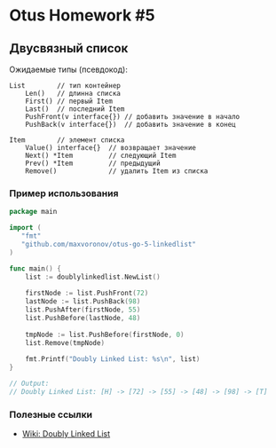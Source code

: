 # Otus Homework #5
## Двусвязный список
Ожидаемые типы (псевдокод):
```
List        // тип контейнер
    Len()   // длинна списка
    First() // первый Item
    Last()  // последний Item
    PushFront(v interface{}) // добавить значение в начало
    PushBack(v interface{})  // добавить значение в конец
    
Item        // элемент списка
    Value() interface{}  // возвращает значение
    Next() *Item         // следующий Item
    Prev() *Item         // предыдущий
    Remove()             // удалить Item из списка
```

### Пример использования

```go
package main

import (
   "fmt"
   "github.com/maxvoronov/otus-go-5-linkedlist"
)

func main() {
    list := doublylinkedlist.NewList()
    
    firstNode := list.PushFront(72)
    lastNode := list.PushBack(98)
    list.PushAfter(firstNode, 55)
    list.PushBefore(lastNode, 48)
    
    tmpNode := list.PushBefore(firstNode, 0)
    list.Remove(tmpNode)
    
    fmt.Printf("Doubly Linked List: %s\n", list)
}

// Output:
// Doubly Linked List: [H] -> [72] -> [55] -> [48] -> [98] -> [T]
```

### Полезные ссылки
- [Wiki: Doubly Linked List](https://en.wikipedia.org/wiki/Doubly_linked_list)
